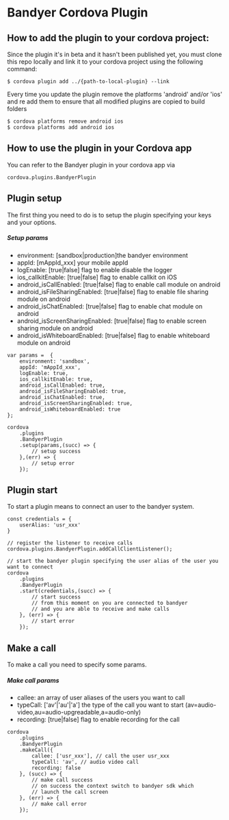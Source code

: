 # Bandyer Cordova Plugin

## How to add the plugin to your cordova project:

Since the plugin it's in beta and it hasn't been published yet, you must clone this repo locally and link it to your cordova project using the following command:
```
$ cordova plugin add ../{path-to-local-plugin} --link
```

Every time you update the plugin remove the platforms 'android' and/or 'ios' and re add them to ensure that all modified plugins are copied to build folders

```
$ cordova platforms remove android ios
$ cordova platforms add android ios
```

## How to use the plugin in your Cordova app

You can refer to the Bandyer plugin in your cordova app via
```
cordova.plugins.BandyerPlugin
```

## Plugin setup
The first thing you need to do is to setup the plugin specifying your keys and your options.

##### Setup params
- environment: [sandbox|production]the bandyer environment 
- appId: [mAppId_xxx] your mobile appId
- logEnable: [true|false] flag to enable disable the logger
- ios_callkitEnable: [true|false] flag to enable callkit on iOS
- android_isCallEnabled: [true|false] flag to enable call module on android
- android_isFileSharingEnabled: [true|false] flag to enable file sharing module on android
- android_isChatEnabled: [true|false] flag to enable chat module on android
- android_isScreenSharingEnabled: [true|false] flag to enable screen sharing module on android
- android_isWhiteboardEnabled: [true|false] flag to enable whiteboard module on android

```
var params =  {
    environment: 'sandbox',
    appId: 'mAppId_xxx',
    logEnable: true,
    ios_callkitEnable: true,
    android_isCallEnabled: true,
    android_isFileSharingEnabled: true,
    android_isChatEnabled: true,
    android_isScreenSharingEnabled: true,
    android_isWhiteboardEnabled: true
};

cordova
    .plugins
    .BandyerPlugin
    .setup(params,(succ) => {
        // setup success
    },(err) => {
        // setup error
    });
```

## Plugin start
To start a plugin means to connect an user to the bandyer system.

```
const credentials = {
    userAlias: 'usr_xxx'
}

// register the listener to receive calls
cordova.plugins.BandyerPlugin.addCallClientListener(); 

// start the bandyer plugin specifying the user alias of the user you want to connect
cordova
    .plugins
    .BandyerPlugin
    .start(credentials,(succ) => {
        // start success
        // from this moment on you are connected to bandyer
        // and you are able to receive and make calls        
    }, (err) => {
        // start error
    });
```

## Make a call
To make a call you need to specify some params.

##### Make call params
- callee: an array of user aliases of the users you want to call
- typeCall: ['av'|'au'|'a'] the type of the call you want to start (av=audio-video,au=audio-upgreadable,a=audio-only)
- recording: [true|false] flag to enable recording for the call

```
cordova
    .plugins
    .BandyerPlugin
    .makeCall({
        callee: ['usr_xxx'], // call the user usr_xxx
        typeCall: 'av', // audio video call
        recording: false
    }, (succ) => {
        // make call success
        // on success the context switch to bandyer sdk which
        // launch the call screen
    }, (err) => {
        // make call error
    });
```